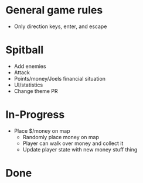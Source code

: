 # General game rules

 - Only direction keys, enter, and escape

# Spitball

 - Add enemies
 - Attack
 - Points/money/Joels financial situation
 - UI/statistics
 - Change theme PR

# In-Progress

 - Place $/money on map
   - Randomly place money on map
   - Player can walk over money and collect it
   - Update player state with new money stuff thing

# Done

